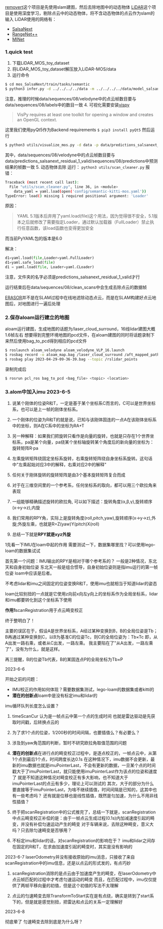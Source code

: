 [removert](https://github.com/irapkaist/removert#further-improvements)这个项目是先使用slam建图，然后去除地图中的动态物体
[LiDAR](https://github.com/PRBonn/LiDAR-MOS)这个项目是使用深度学习，剔除点云中的动态物体，将不含动态物体的点云作为slam的输入
LiDAR使用的网络有：
- [SalsaNext](https://github.com/TiagoCortinhal/SalsaNext)
- [RangeNet++](https://github.com/PRBonn/lidar-bonnetal)
- [MINet](https://github.com/sj-li/MINet)

### 1.quick test
1. 下载LiDAR_MOS_toy_dataset
2. 将LiDAR_MOS_toy_dataset解压放入LiDAR-MOS/data
3. 运行命令
```bash
$ cd mos_SalsaNext/train/tasks/semantic
$ python3 infer.py -d ../../../../data -m ../../../../data/model_salsanext_residual_1 -l ../../../../data/predictions_salsanext_residual_1_new -s valid
```
注意，推理的时候data/sequences/08/velodyne中的点云帧数目要与data/sequences/08/labels中的数目一致
4. 可视化需要安装[vispy](https://vispy.org/installation.html)
> VisPy requires at least one toolkit for opening a window and creates an OpenGL context. 

这里我们使用pyQt5作为Backend requirements
`$ pip3 install pyQt5`
然后运行
```bash
$ python3 utils/visualize_mos.py -d data -p data/predictions_salsanext_residual_1_valid -s 8  # here we use a specific sequence number
```
其中，data/sequences/08/velodyne中的点云帧数目要与data/predictions_salsanext_residual_1_valid/sequences/08/predictions中预测结果的帧数一致
5. 动态物体去除
运行：
`python3 utils/scan_cleaner.py`
报错：
```bash
Traceback (most recent call last):
  File "utils/scan_cleaner.py", line 36, in <module>
    data_yaml = yaml.load(open('config/semantic-kitti-mos.yaml'))
TypeError: load() missing 1 required positional argument: 'Loader'
```
原因：
> YAML 5.1版本后弃用了yaml.load(file)这个用法，因为觉得很不安全，5.1版本之后就修改了需要指定Loader，通过默认加载​​器（FullLoader）禁止执行任意函数，该load函数也变得更加安全

而当前PyYAML包的版本是6.0

解决：
```python
d1=yaml.load(file,Loader=yaml.FullLoader)
d1=yaml.safe_load(file)
d1 = yaml.load(file, Loader=yaml.CLoader)
```
注意，文件夹的名字必须是predictions_salsanext_residual_1_valid才行

运行结束后在data/sequences/08/clean_scans中会生成去除点云的数据帧

[ERASOR](https://github.com/LimHyungTae/ERASOR)并不是在SLAM过程中在线地滤除动态点云，而是在SLAM构建好点云地图后，对地图进行一遍后处理

### 2.保存aloam运行建立的地图
aloam运行建图，生成地图的话题为/laser_cloud_surround，16线lidar建图大概1.6帧左右
想要得到完整环境地图的pcd文件，在aloam建图的同时将话题录制下来然后使用bag_to_pcd得到相应的pcd文件
```bash
$ roslaunch aloam_velodyne aloam_velodyne_VLP_16.launch
$ rosbag record -o aloam_map.bag /laser_cloud_surround /aft_mapped_path
$ rosbag play 2023-04-29-09-36-39.bag --topic /rslidar_points
```
录制完成后
```bash
$ rosrun pcl_ros bag_to_pcd <bag_file> <topic> <location>
```


### 3.alom中加入imu 2023-6-5

1. 说某个刚体的位姿R和T，一定是基于某个坐标系C而言的，C可以是世界坐标系，也可以是上一帧的刚体坐标系。
2. 一个刚体的位姿为R和T的就是说，已知与该刚体固连的一点A在该刚体坐标系中的坐标，则A在C系中的坐标为RA+T

3. 另一种解释：如果我们把旋转只看作是向量的旋转，也就是只存在1个世界坐标系，pa是某个向量，pa绕某个坐标轴旋转某个角度后的新向量的坐标为：旋转矩阵R·pa

4. 左乘旋转矩阵绕固定坐标系旋转，右乘旋转矩阵绕自身坐标系旋转。这句话中"左乘起始对应3中的解释，右乘对应2中的解释"

5. 任何关于刚体旋转的旋转矩阵是由3个基本旋转矩阵复合而成
6. 对于在三维空间里的一个参考系，任何坐标系的取向，都可以用三个欧拉角来表现
7. 一组能够精确描述旋转的欧拉角, 可以如下描述：旋转角度(α,β,γ),旋转顺序(x->y->z),内旋
8. 我们常用的RPY角，实际上是旋转角度(roll,pitch,yaw),旋转顺序(x->y->z),外旋;外旋左乘，也就是R=Z(yaw)Y(pitch)X(roll)

9. 总结一下就是**RPY就是xyz外旋**

1先看一下IMU在loam中起的作用
需要测试一下，数据集哪里找？可以使用lego-loam的数据集试试

首先第一个问题：IMU输出的RPY是相对于哪个参考系的？
一般是2种情况，东北天和自身初始位姿
东北天一般是组合惯导，自身初始位姿则是指imu运行的第一帧位姿
loam中应该是后者。

不考虑lidar和imu之间固定的位姿变换R和T，使用imu也就相当于知道lidar的姿态

loam比较别扭的一点就是它使用z向前x向左y向上的坐标系作为全局坐标系，lidar和imu都要转化到这个坐标系下使用

**作用1**scanRegistration用于点云畸变校正

终于整明白了！

主要的误区在于，假设A是世界坐标系，A经过某种变换到B，B的全局位姿是Tb；B再通过某种变换到C，以B为基准C的位姿Tc，则C的全局位姿为：Tb×Tc
即，从A出发一路右乘，或者从C出发，一路左乘。
我主要陷在了"从A出发，一路左乘了"，没有为什么，就是这样。

再三提醒，B的位姿Tb代表，B的某固连点P的全局坐标为Tb×P

2023-6-6

开始之前的问题：
- IMU校正的作用如何体现？需要数据集测试，lego-loam的数据集或者kitti的
- **潜在的创新点**loam中是没有标定imu和lidar的

imu循环队列长度怎么设置？

1. timeScanCur 认为是一帧点云中第一个点的生成时间
也就是雷达驱动是先获取时间戳，后转换点云的

2. 为了求1个点的位姿，1/200秒的时间间隔，也要插值么？有必要么？

3. 涉及到yaw角范围的判断，暂时不研究欧拉角取值范围的问题

4. **潜在的创新点**在进行点的畸变校正过程中，是逐点校正的，一帧点云中，从第1个点到最后1个点，时间跨度长达0.1s
在这种情况下，imu数据不会更新，最新的imu数据也就是imuPointerLast，不会有更新的数据，一旦某个点的时间戳大于了imuPointerLast，就只能使用imuPointerLast作为该点的位姿和速度了
就是不知道这种情况对畸变校正有多大影响，也不知道大于imuPointerLast的点云有多少，理论上可以测试的
其次，大于的部分为什么要直接等于imuPointerLast，为啥不继续插值，时间间隔是已知的，这其中也有一些考虑吗？
还有就是位移也是线性插值，既然是匀加速，为什么不用非线性插值？

5. 终于把scanRegistration中的公式推完了，总结一下就是，scanRegistration中点云畸变校正补偿的是：由于一帧点云生成过程(0.1s)内加减速度引起的畸变，并没有补偿匀速运动产生的畸变
对于车辆来说，去除这种畸变，意义大吗？只去除匀速畸变是否够用？

6. 不标定imu和lidar的话，对scanRegistration的影响在于？
imu和lidar之间存在固定的R和T，在求由加速度引起的畸变时，其实是没有影响的

2023-6-7
laserOdometry并没有接收原始的imu消息，只接收了来自scanRegistration中的imu信息，还是以点云的形式发的，有点巧妙

1. scanRegistration消除的是点云由于加速度产生的畸变，在laserOdometry中点云帧匹配的过程中才考虑匀速运动的畸变
而且，在匹配过程中，imu仅仅提供了两帧平移向量的初值，但是这个初值的写法不太理解

2. 点云的匀速畸变去除TransformToStart实在是有点绕，确实是转到了start系下的，但是就是感觉别扭，把雷达和点云的关系一定理解好

2023-6-8

 彻底晕了
 匀速畸变去除到底是为什么呀？
